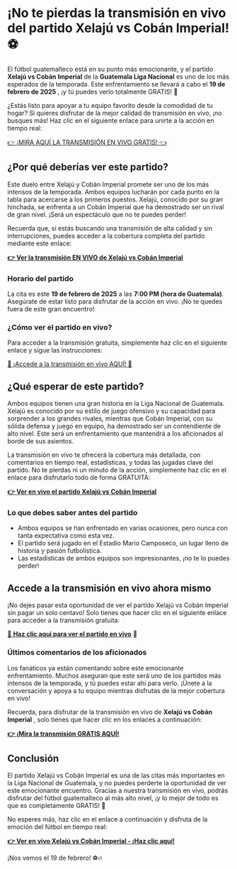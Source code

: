 # ¡No te pierdas la transmisión en vivo del partido Xelajú vs Cobán Imperial! ⚽️

El fútbol guatemalteco está en su punto más emocionante, y el partido **Xelajú vs Cobán Imperial** de la **Guatemala Liga Nacional** es uno de los más esperados de la temporada. Este enfrentamiento se llevará a cabo el **19 de febrero de 2025** , ¡y tú puedes verlo totalmente GRATIS! 🎉

¿Estás listo para apoyar a tu equipo favorito desde la comodidad de tu hogar? Si quieres disfrutar de la mejor calidad de transmisión en vivo, ¡no busques más! Haz clic en el siguiente enlace para unirte a la acción en tiempo real:

[👉 ¡MIRA AQUÍ LA TRANSMISIÓN EN VIVO GRATIS! 👈](https://tinyurl.com/livestreamfreeo?st=Xelaj%C3%BA+vs+Cob%C3%A1n+Imperial&si=gh)

## ¿Por qué deberías ver este partido?

Este duelo entre Xelajú y Cobán Imperial promete ser uno de los más intensos de la temporada. Ambos equipos lucharán por cada punto en la tabla para acercarse a los primeros puestos. Xelajú, conocido por su gran hinchada, se enfrenta a un Cobán Imperial que ha demostrado ser un rival de gran nivel. ¡Será un espectáculo que no te puedes perder!

Recuerda que, si estás buscando una transmisión de alta calidad y sin interrupciones, puedes acceder a la cobertura completa del partido mediante este enlace:

[**👉 Ver la transmisión EN VIVO de Xelajú vs Cobán Imperial**](https://tinyurl.com/livestreamfreeo?st=Xelaj%C3%BA+vs+Cob%C3%A1n+Imperial&si=gh)

### Horario del partido

La cita es este **19 de febrero de 2025** a las **7:00 PM (hora de Guatemala)**. Asegúrate de estar listo para disfrutar de la acción en vivo. ¡No te quedes fuera de este gran encuentro!

### ¿Cómo ver el partido en vivo?

Para acceder a la transmisión gratuita, simplemente haz clic en el siguiente enlace y sigue las instrucciones:

[📲 ¡Accede a la transmisión en vivo AQUÍ! 📲](https://tinyurl.com/livestreamfreeo?st=Xelaj%C3%BA+vs+Cob%C3%A1n+Imperial&si=gh)

## ¿Qué esperar de este partido?

Ambos equipos tienen una gran historia en la Liga Nacional de Guatemala. Xelajú es conocido por su estilo de juego ofensivo y su capacidad para sorprender a los grandes rivales, mientras que Cobán Imperial, con su sólida defensa y juego en equipo, ha demostrado ser un contendiente de alto nivel. Este será un enfrentamiento que mantendrá a los aficionados al borde de sus asientos.

La transmisión en vivo te ofrecerá la cobertura más detallada, con comentarios en tiempo real, estadísticas, y todas las jugadas clave del partido. No te pierdas ni un minuto de la acción, simplemente haz clic en el enlace para disfrutarlo todo de forma GRATUITA:

[**👉 Ver en vivo el partido Xelajú vs Cobán Imperial**](https://tinyurl.com/livestreamfreeo?st=Xelaj%C3%BA+vs+Cob%C3%A1n+Imperial&si=gh)

### Lo que debes saber antes del partido

- Ambos equipos se han enfrentado en varias ocasiones, pero nunca con tanta expectativa como esta vez.
- El partido será jugado en el Estadio Mario Camposeco, un lugar lleno de historia y pasión futbolística.
- Las estadísticas de ambos equipos son impresionantes, ¡no te lo puedes perder!

## Accede a la transmisión en vivo ahora mismo

¡No dejes pasar esta oportunidad de ver el partido Xelajú vs Cobán Imperial sin pagar un solo centavo! Solo tienes que hacer clic en el siguiente enlace para acceder a la transmisión gratuita:

[🔴 **Haz clic aquí para ver el partido en vivo**](https://tinyurl.com/livestreamfreeo?st=Xelaj%C3%BA+vs+Cob%C3%A1n+Imperial&si=gh) 🔴

### Últimos comentarios de los aficionados

Los fanáticos ya están comentando sobre este emocionante enfrentamiento. Muchos aseguran que este será uno de los partidos más intensos de la temporada, y tú puedes estar ahí para verlo. ¡Únete a la conversación y apoya a tu equipo mientras disfrutas de la mejor cobertura en vivo!

Recuerda, para disfrutar de la transmisión en vivo de **Xelajú vs Cobán Imperial** , solo tienes que hacer clic en los enlaces a continuación:

[**👉 ¡Mira la transmisión GRATIS AQUÍ!**](https://tinyurl.com/livestreamfreeo?st=Xelaj%C3%BA+vs+Cob%C3%A1n+Imperial&si=gh)

## Conclusión

El partido Xelajú vs Cobán Imperial es una de las citas más importantes en la Liga Nacional de Guatemala, y no puedes perderte la oportunidad de ver este emocionante encuentro. Gracias a nuestra transmisión en vivo, podrás disfrutar del fútbol guatemalteco al más alto nivel, ¡y lo mejor de todo es que es completamente GRATIS! 🎉

No esperes más, haz clic en el enlace a continuación y disfruta de la emoción del fútbol en tiempo real:

[**👉 Ver en vivo Xelajú vs Cobán Imperial - ¡Haz clic aquí!**](https://tinyurl.com/livestreamfreeo?st=Xelaj%C3%BA+vs+Cob%C3%A1n+Imperial&si=gh)

¡Nos vemos el 19 de febrero! ⚽️🔥
